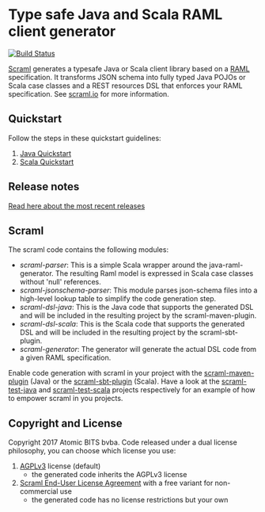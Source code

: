 Type safe Java and Scala RAML client generator
==============================================

[![Build Status](https://travis-ci.org/atomicbits/scraml.svg?branch=develop)](https://travis-ci.org/atomicbits/scraml)


[Scraml](http://scraml.io) generates a typesafe Java or Scala client library based on a [RAML](http://raml.org) specification. It transforms JSON schema into fully typed Java POJOs or Scala case classes and a REST resources DSL that enforces your RAML specification. See [scraml.io](http://scraml.io) for more information. 

## Quickstart

Follow the steps in these quickstart guidelines: 

 1. [Java Quickstart](https://github.com/atomicbits/scraml/blob/develop/documentation/javadocumentation.adoc#quickstart-java)
 2. [Scala Quickstart](https://github.com/atomicbits/scraml/blob/develop/documentation/scaladocumentation.adoc#quickstart-scala)

## Release notes

[Read here about the most recent releases](https://github.com/atomicbits/scraml/blob/develop/documentation/release-notes.adoc) 

## Scraml 

The scraml code contains the following modules:

   * *scraml-parser*: This is a simple Scala wrapper around the java-raml-generator. The resulting Raml model is expressed in Scala case classes without 'null' references.
   * *scraml-jsonschema-parser*: This module parses json-schema files into a high-level lookup table to simplify the code generation step.  
   * *scraml-dsl-java*: This is the Java code that supports the generated DSL and will be included in the resulting project by the scraml-maven-plugin.
   * *scraml-dsl-scala*: This is the Scala code that supports the generated DSL and will be included in the resulting project by the scraml-sbt-plugin.
   * *scraml-generator*: The generator will generate the actual DSL code from a given RAML specification. 

Enable code generation with scraml in your project with the [scraml-maven-plugin](https://github.com/atomicbits/scraml-maven-plugin) (Java) or the [scraml-sbt-plugin](https://github.com/atomicbits/scraml-sbt-plugin) (Scala). Have a look at the [scraml-test-java](https://github.com/atomicbits/scraml-test-java) and [scraml-test-scala](https://github.com/atomicbits/scraml-test-scala) projects respectively for an example of how to empower scraml in you projects. 


## Copyright and License
Copyright 2017 Atomic BITS bvba. Code released under a dual license philosophy, you can choose which license you use: 

   1. [AGPLv3](https://github.com/atomicbits/scraml/blob/develop/LICENSE) license (default) 
      * the generated code inherits the AGPLv3 license
   2. [Scraml End-User License Agreement](https://github.com/atomicbits/scraml/blob/develop/LICENSE-EULA) with a free variant for non-commercial use
      * the generated code has no license restrictions but your own




